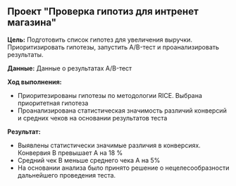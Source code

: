 ## Проект "Проверка гипотиз для интренет магазина"

**Цель:** Подготовить список гипотез для увеличения выручки. Приоритизировать гипотезы, запустить A/B-тест и проанализировать результаты.

**Данные:** Данные о результатах A/B-тест

**Ход выполнения:**

* Приоритезированы гипотезы по методологии RICE. Выбрана приоритетная гипотеза
* Проанализирована статистическая значимость различий конверсий и средних чеков на основании результатов теста

**Результат:** 
* Выявлены статистически значимые различия в конверсиях. Конвервия В превышает А на 18 %
* Средний чек В меньше среднего чека А на 5%
* На основании анализа было принято решение о нецелесообразности дальнейшего проведения теста.
